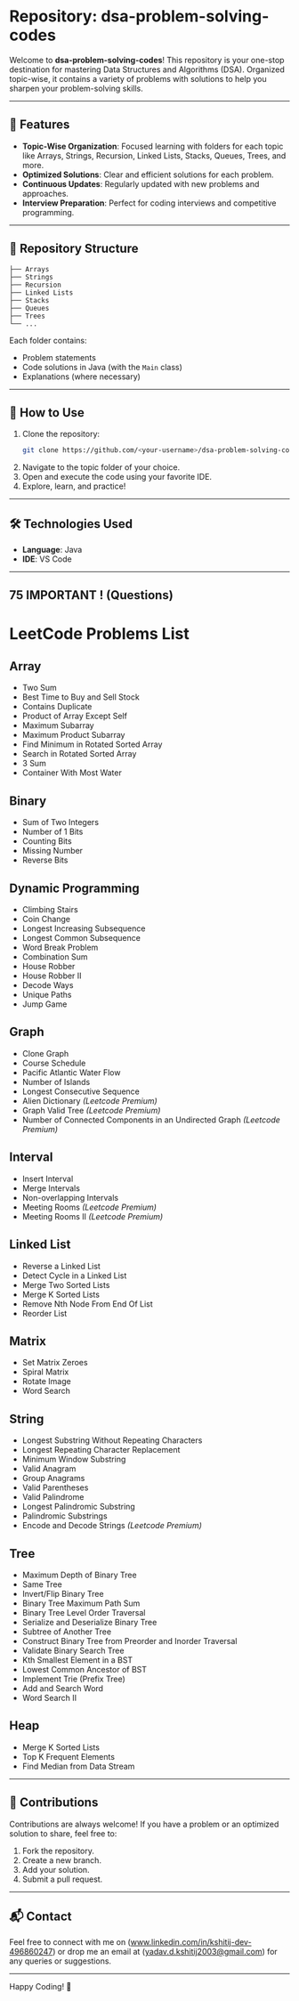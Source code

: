 # Repository: dsa-problem-solving-codes

Welcome to **dsa-problem-solving-codes**! This repository is your one-stop destination for mastering Data Structures and Algorithms (DSA). Organized topic-wise, it contains a variety of problems with solutions to help you sharpen your problem-solving skills.

---

## 🚀 Features
- **Topic-Wise Organization**: Focused learning with folders for each topic like Arrays, Strings, Recursion, Linked Lists, Stacks, Queues, Trees, and more.
- **Optimized Solutions**: Clear and efficient solutions for each problem.
- **Continuous Updates**: Regularly updated with new problems and approaches.
- **Interview Preparation**: Perfect for coding interviews and competitive programming.

---

## 📂 Repository Structure
```plaintext
├── Arrays
├── Strings
├── Recursion
├── Linked Lists
├── Stacks
├── Queues
├── Trees
└── ...
```
Each folder contains:
- Problem statements
- Code solutions in Java (with the `Main` class)
- Explanations (where necessary)

---

## 🌟 How to Use
1. Clone the repository:
   ```bash
   git clone https://github.com/<your-username>/dsa-problem-solving-codes.git
   ```
2. Navigate to the topic folder of your choice.
3. Open and execute the code using your favorite IDE.
4. Explore, learn, and practice!

---

## 🛠 Technologies Used
- **Language**: Java
- **IDE**: VS Code

---
## 75 IMPORTANT ! (Questions)
# LeetCode Problems List

## Array
- Two Sum
- Best Time to Buy and Sell Stock
- Contains Duplicate
- Product of Array Except Self
- Maximum Subarray
- Maximum Product Subarray
- Find Minimum in Rotated Sorted Array
- Search in Rotated Sorted Array
- 3 Sum
- Container With Most Water

## Binary
- Sum of Two Integers
- Number of 1 Bits
- Counting Bits
- Missing Number
- Reverse Bits

## Dynamic Programming
- Climbing Stairs
- Coin Change
- Longest Increasing Subsequence
- Longest Common Subsequence
- Word Break Problem
- Combination Sum
- House Robber
- House Robber II
- Decode Ways
- Unique Paths
- Jump Game

## Graph
- Clone Graph
- Course Schedule
- Pacific Atlantic Water Flow
- Number of Islands
- Longest Consecutive Sequence
- Alien Dictionary *(Leetcode Premium)*
- Graph Valid Tree *(Leetcode Premium)*
- Number of Connected Components in an Undirected Graph *(Leetcode Premium)*

## Interval
- Insert Interval
- Merge Intervals
- Non-overlapping Intervals
- Meeting Rooms *(Leetcode Premium)*
- Meeting Rooms II *(Leetcode Premium)*

## Linked List
- Reverse a Linked List
- Detect Cycle in a Linked List
- Merge Two Sorted Lists
- Merge K Sorted Lists
- Remove Nth Node From End Of List
- Reorder List

## Matrix
- Set Matrix Zeroes
- Spiral Matrix
- Rotate Image
- Word Search

## String
- Longest Substring Without Repeating Characters
- Longest Repeating Character Replacement
- Minimum Window Substring
- Valid Anagram
- Group Anagrams
- Valid Parentheses
- Valid Palindrome
- Longest Palindromic Substring
- Palindromic Substrings
- Encode and Decode Strings *(Leetcode Premium)*

## Tree
- Maximum Depth of Binary Tree
- Same Tree
- Invert/Flip Binary Tree
- Binary Tree Maximum Path Sum
- Binary Tree Level Order Traversal
- Serialize and Deserialize Binary Tree
- Subtree of Another Tree
- Construct Binary Tree from Preorder and Inorder Traversal
- Validate Binary Search Tree
- Kth Smallest Element in a BST
- Lowest Common Ancestor of BST
- Implement Trie (Prefix Tree)
- Add and Search Word
- Word Search II

## Heap
- Merge K Sorted Lists
- Top K Frequent Elements
- Find Median from Data Stream

---
## 🤝 Contributions
Contributions are always welcome! If you have a problem or an optimized solution to share, feel free to:
1. Fork the repository.
2. Create a new branch.
3. Add your solution.
4. Submit a pull request.

---

## 📬 Contact
Feel free to connect with me on (www.linkedin.com/in/kshitij-dev-496860247) or drop me an email at (yadav.d.kshitij2003@gmail.com) for any queries or suggestions.

---

Happy Coding! 🚀

